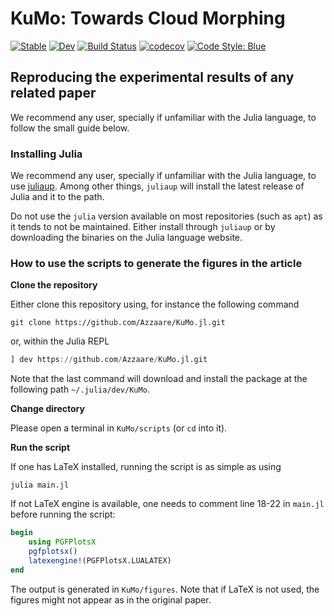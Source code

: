 # KuMo: Towards Cloud Morphing

[![Stable](https://img.shields.io/badge/docs-stable-blue.svg)](https://Azzaare.github.io/KuMo.jl/stable)
[![Dev](https://img.shields.io/badge/docs-dev-blue.svg)](https://Azzaare.github.io/KuMo.jl/dev)
[![Build Status](https://github.com/Azzaare/KuMo.jl/actions/workflows/CI.yml/badge.svg?branch=main)](https://github.com/Azzaare/KuMo.jl/actions/workflows/CI.yml?query=branch%3Amain)
[![codecov](https://codecov.io/gh/Azzaare/KuMo.jl/branch/main/graph/badge.svg?token=rlJUxj3NkP)](https://codecov.io/gh/Azzaare/KuMo.jl)
[![Code Style: Blue](https://img.shields.io/badge/code%20style-blue-4495d1.svg)](https://github.com/invenia/BlueStyle)
<!-- [![ColPrac: Contributor's Guide on Collaborative Practices for Community Packages](https://img.shields.io/badge/ColPrac-Contributor's%20Guide-blueviolet)](https://github.com/SciML/ColPrac) -->
<!-- [![PkgEval](https://JuliaCI.github.io/NanosoldierReports/pkgeval_badges/K/KuMo.svg)](https://JuliaCI.github.io/NanosoldierReports/pkgeval_badges/report.html) -->


## Reproducing the experimental results of any related paper

We recommend any user, specially if unfamiliar with the Julia language, to follow the small guide below.

### Installing Julia

We recommend any user, specially if unfamiliar with the Julia language, to use [juliaup](https://github.com/JuliaLang/juliaup). Among other things, `juliaup` will install the latest release of Julia and it to the path.

Do not use the `julia` version available on most repositories (such as `apt`) as it tends to not be maintained. Either install through `juliaup` or by downloading the binaries on the Julia language website.

### How to use the scripts to generate the figures in the article

**Clone the repository**

Either clone this repository using, for instance the following command

```shell
git clone https://github.com/Azzaare/KuMo.jl.git
```

or, within the Julia REPL

```julia
] dev https://github.com/Azzaare/KuMo.jl.git
```

Note that the last command will download and install the package at the following path  `~/.julia/dev/KuMo`.

**Change directory**

Please open a terminal in `KuMo/scripts` (or `cd` into it).

**Run the script**

If one has LaTeX installed, running the script is as simple as using

```shell
julia main.jl
```

If not LaTeX engine is available, one needs to comment line 18-22 in `main.jl` before running the script:

```julia
begin
    using PGFPlotsX
    pgfplotsx()
    latexengine!(PGFPlotsX.LUALATEX)
end
```

The output is generated in `KuMo/figures`. Note that if LaTeX is not used, the figures might not appear as in the original paper.

<!-- ## Citing

See [`CITATION.bib`](CITATION.bib) for the relevant reference(s). -->